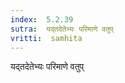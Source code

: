 ```yaml
---
index:  5.2.39
sutra:  यद्तदेतेभ्यः परिमाणे वतुप्
vritti:  samhita 
---
```


यद्तदेतेभ्यः परिमाणे वतुप्


